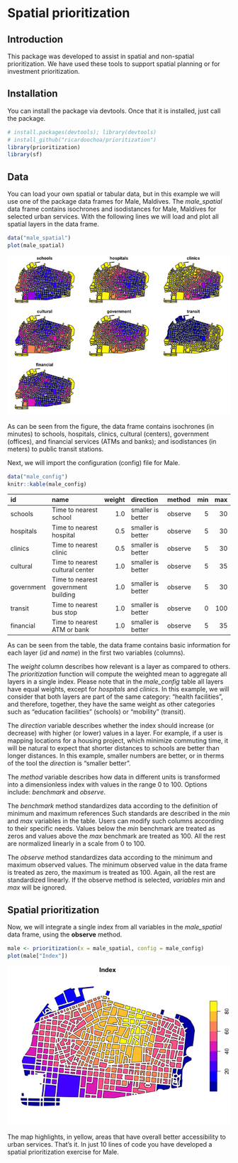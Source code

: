 Spatial prioritization
================

## Introduction

This package was developed to assist in spatial and non-spatial
prioritization. We have used these tools to support spatial planning or
for investment prioritization.

## Installation

You can install the package via devtools. Once that it is installed,
just call the package.

``` r
# install.packages(devtools); library(devtools)
# install_github("ricardoochoa/prioritization")
library(prioritization)
library(sf)
```

## Data

You can load your own spatial or tabular data, but in this example we
will use one of the package data frames for Male, Maldives. The
*male_spatial* data frame contains isochrones and isodistances for Male,
Maldives for selected urban services. With the following lines we will
load and plot all spatial layers in the data frame.

``` r
data("male_spatial")
plot(male_spatial)
```

![](README_files/figure-gfm/male_spatial-1.png)<!-- -->

As can be seen from the figure, the data frame contains isochrones (in
minutes) to schools, hospitals, clinics, cultural (centers), government
(offices), and financial services (ATMs and banks); and isodistances (in
meters) to public transit stations.

Next, we will import the configuration (config) file for Male.

``` r
data("male_config")
knitr::kable(male_config)
```

| id         | name                                | weight | direction         | method  | min | max |
|:-----------|:------------------------------------|-------:|:------------------|:--------|----:|----:|
| schools    | Time to nearest school              |    1.0 | smaller is better | observe |   5 |  30 |
| hospitals  | Time to nearest hospital            |    0.5 | smaller is better | observe |   5 |  30 |
| clinics    | Time to nearest clinic              |    0.5 | smaller is better | observe |   5 |  30 |
| cultural   | Time to nearest cultural center     |    1.0 | smaller is better | observe |   5 |  35 |
| government | Time to nearest government building |    1.0 | smaller is better | observe |   5 |  30 |
| transit    | Time to nearest bus stop            |    1.0 | smaller is better | observe |   0 | 100 |
| financial  | Time to nearest ATM or bank         |    1.0 | smaller is better | observe |   5 |  35 |

As can be seen from the table, the data frame contains basic information
for each layer (*id* and *name*) in the first two variables (columns).

The *weight* column describes how relevant is a layer as compared to
others. The *prioritization* function will compute the weighted mean to
aggregate all layers in a single index. Please note that in the
*male_config* table all layers have equal weights, except for
*hospitals* and *clinics*. In this example, we will consider that both
layers are part of the same category: “health facilities”, and
therefore, together, they have the same weight as other categories such
as “education facilities” (schools) or “mobility” (transit).

The *direction* variable describes whether the index should increase (or
decrease) with higher (or lower) values in a layer. For example, if a
user is mapping locations for a housing project, which minimize
commuting time, it will be natural to expect that shorter distances to
schools are better than longer distances. In this example, smaller
numbers are better, or in therms of the tool the *direction* is “smaller
better”.

The *method* variable describes how data in different units is
transformed into a dimensionless index with values in the range 0 to
100. Options include: *benchmark* and *observe*.

The *benchmark* method standardizes data according to the definition of
minimum and maximum references Such standards are described in the *min*
and *max* variables in the table. Users can modify such columns
according to their specific needs. Values below the *min* benchmark are
treated as zeros and values above the *max* benchmark are treated as
100. All the rest are normalized linearly in a scale from 0 to 100.

The *observe* method standardizes data according to the minimum and
maximum observed values. The minimum observed value in the data frame is
treated as zero, the maximum is treated as 100. Again, all the rest are
standardized linearly. If the observe method is selected, *variables*
min and *max* will be ignored.

## Spatial prioritization

Now, we will integrate a single index from all variables in the
*male_spatial* data frame, using the **observe** method.

``` r
male <- prioritization(x = male_spatial, config = male_config)
plot(male["Index"])
```

![](README_files/figure-gfm/plot_observe-1.png)<!-- -->

The map highlights, in yellow, areas that have overall better
accessibility to urban services. That’s it. In just 10 lines of code you
have developed a spatial prioritization exercise for Male.
